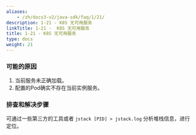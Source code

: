 ```yaml
---
aliases:
    - /zh/docs3-v2/java-sdk/faq/1/21/
description: 1-21 - K8S 无可用服务
linkTitle: 1-21 -  K8S 无可用服务
title: 1-21 - K8S 无可用服务
type: docs
weight: 21
---
```



### 可能的原因

1. 当前服务未正确加载。
2. 配置的Pod确实不存在当前实例服务。

### 排查和解决步骤

可通过一些第三方的工具或者 `jstack [PID] > jstack.log` 分析堆栈信息，进行定位。